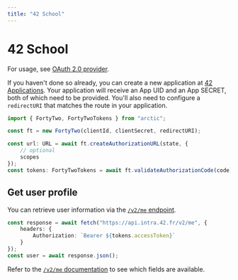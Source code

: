 ```yaml
---
title: "42 School"
---
```


# 42 School

For usage, see [OAuth 2.0 provider](/guides/oauth2).

If you haven't done so already, you can create a new application at [42 Applications](https://profile.intra.42.fr/oauth/applications). Your application will receive an App UID and an App SECRET, both of which need to be provided. You'll also need to configure a `redirectURI` that matches the route in your application.

```ts
import { FortyTwo, FortyTwoTokens } from "arctic";

const ft = new FortyTwo(clientId, clientSecret, redirectURI);
```

```ts
const url: URL = await ft.createAuthorizationURL(state, {
	// optional
	scopes
});
const tokens: FortyTwoTokens = await ft.validateAuthorizationCode(code);
```

## Get user profile

You can retrieve user information via the [`/v2/me` endpoint](https://api.intra.42.fr/v2/me).

```ts
const response = await fetch("https://api.intra.42.fr/v2/me", {
	headers: {
		Authorization: `Bearer ${tokens.accessToken}`
	}
});
const user = await response.json();
```

Refer to the [`/v2/me` documentation](https://api.intra.42.fr/apidoc/2.0/users/me.html) to see which fields are available.
